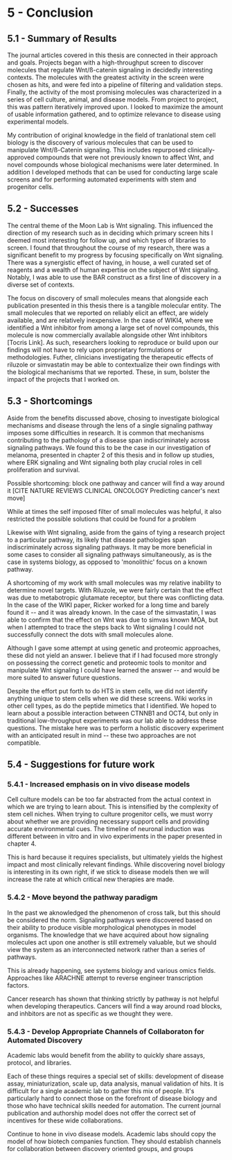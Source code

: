 
# 5 - Conclusion

## 5.1 - Summary of Results

The journal articles covered in this thesis are connected in their approach and goals. Projects began with a high-throughput screen to discover molecules that regulate Wnt/ß-catenin signaling in decidedly interesting contexts. The molecules with the greatest activity in the screen were chosen as hits, and were fed into a pipeline of filtering and validation steps. Finally, the activity of the most promising molecules was characterized in a series of cell culture, animal, and disease models. From project to project, this was pattern iteratively improved upon. I looked to maximize the amount of usable information gathered, and to optimize relevance to disease using experimental models.

My contribution of original knowledge in the field of tranlational stem cell biology is the discovery of various molecules that can be used to manipulate Wnt/ß-Catenin signaling. This includes repurposed clinically-approved compounds that were not previously known to affect Wnt, and novel compounds whose biological mechanisms were later determined. In addition I developed methods that can be used for conducting large scale screens and for performing automated experiments with stem and progenitor cells.

## 5.2 - Successes 

The central theme of the Moon Lab is Wnt signaling. This influenced the direction of my research such as in deciding which primary screen hits I deemed most interesting for follow up, and which types of libraries to screen. I found that throughout the course of my research, there was a significant benefit to my progress by focusing specifically on Wnt signaling. There was a synergistic effect of having, in house, a well curated set of reagents and a wealth of human expertise on the subject of Wnt signaling. Notably, I was able to use the BAR construct as a first line of discovery in a diverse set of contexts. 

The focus on discovery of small molecules means that alongside each publication presented in this thesis there is a tangible molecular entity. The small molecules that we reported on reliably elicit an effect, are widely available, and are relatively inexpensive. In the case of WIKI4, where we identified a Wnt inhibitor from among a large set of novel compounds, this molecule is now commercially available alongside other Wnt inhibitors [Tocris Link]. As such, researchers looking to reproduce or build upon our findings will not have to rely upon proprietary formulations or methodologies. Futher, clinicians investigating the therapeutic effects of riluzole or simvastatin may be able to contextualize their own findings with the biological mechanisms that we reported. These, in sum, bolster the impact of the projects that I worked on.

## 5.3  - Shortcomings

Aside from the benefits discussed above, chosing to investigate biological mechanisms and disease through the lens of a single signaling pathway imposes some difficulties in research. It is common that mechanisms contributing to the pathology of a disease span indiscriminately across signaling pathways. We found this to be the case in our investigation of melanoma, presented in chapter 2 of this thesis and in follow up studies, where ERK signaling and Wnt signaling both play crucial roles in cell proliferation and survival. 

Possible shortcoming: block one pathway and cancer will find a way around it
[CITE NATURE REVIEWS CLINICAL ONCOLOGY Predicting cancer's next move]

While at times the self imposed filter of small molecules was helpful, it also restricted the possible solutions that could be found for a problem

Likewise with Wnt signaling, aside from the gains of tying a research project to a particular pathway, its likely that disease pathologies span indiscriminately across signaling pathways. It may be more beneficial in some cases to consider all signaling pathways simultaneously, as is the case in systems biology, as opposed to 'monolithic' focus on a known pathway.

A shortcoming of my work with small molecules was my relative inability to determine novel targets. With Riluzole, we were fairly certain that the effect was due to metabotropic glutamate receptor, but there was conflicting data. In the case of the WIKI paper, Ricker worked for a long time and barely found it -- and it was already known. In the case of the simvastatin, I was able to confirm that the effect on Wnt was due to simvas known MOA, but when I attempted to trace the steps back to Wnt signaling I could not successfully connect the dots with small molecules alone.

Although I gave some attempt at using genetic and proteomic approaches, these did not yield an answer. I believe that if I had focused more strongly on possessing the correct genetic and proteomic tools to monitor and manipulate Wnt signaling I could have learned the answer -- and would be more suited to answer future questions.

Despite the effort put forth to do HTS in stem cells, we did not identify anything unique to stem cells when we did these screens. Wiki works in other cell types, as do the peptide mimetics that I identified. We hoped to learn about a possible interaction between CTNNB1 and OCT4, but only in traditional low-throughput experiments was our lab able to address these questions. The mistake here was to perform a holistic discovery experiment with an anticipated result in mind -- these two approaches are not compatible.

## 5.4 - Suggestions for future work

### 5.4.1 - Increased emphasis on in vivo disease models

Cell culture models can be too far abstracted from the actual context in which we are trying to learn about. This is intensified by the complexity of stem cell niches. When trying to culture progenitor cells, we must worry about whether we are providing necessary support cells and providing accurate environmental cues. The timeline of neuronal induction was different between in vitro and in vivo experiments in the paper presented in chapter 4.

This is hard because it requires specialists, but ultimately yields the highest impact and most clinically relevant findings. While discovering novel biology is interesting in its own right, if we stick to disease models then we will increase the rate at which critical new therapies are made.

### 5.4.2 - Move beyond the pathway paradigm

In the past we aknowledged the phenomenon of cross talk, but this should be considered the norm. Signaling pathways were discovered based on their ability to produce visible morphological phenotypes in model organisms. The knowledge that we have acquired about how signaling molecules act upon one another is still extremely valuable, but we should view the system as an interconnected network rather than a series of pathways.

This is already happening, see systems biology and various omics fields. Approaches like ARACHNE attempt to reverse engineer transcription factors.

Cancer research has shown that thinking strictly by pathway is not helpful when developing therapeutics. Cancers will find a way around road blocks, and inhbitors are not as specific as we thought they were.

### 5.4.3 - Develop Appropriate Channels of Collaboraton for Automated Discovery

Academic labs would benefit from the ability to quickly share assays, protocol, and libraries.

Each of these things requires a special set of skills: development of disease assay, miniaturization, scale up, data analysis, manual validation of hits. It is difficult for a single academic lab to gather this mix of people. It's particularly hard to connect those on the forefront of disease biology and those who have technical skills needed for automation. The current journal publication and authorship model does not offer the correct set of incentives for these wide collaborations.

Continue to hone in vivo disease models. Academic labs should copy the model of how biotech companies function. They should establish channels for collaboration between discovery oriented groups, and groups 
